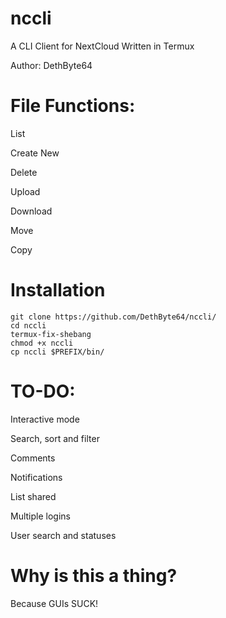 # nccli
A CLI Client for NextCloud
Written in Termux

Author: DethByte64

# File Functions:

  List

  Create New

  Delete

  Upload

  Download

  Move

  Copy

# Installation
    git clone https://github.com/DethByte64/nccli/
    cd nccli
    termux-fix-shebang
    chmod +x nccli
    cp nccli $PREFIX/bin/

# TO-DO:

  Interactive mode

  Search, sort and filter

  Comments

  Notifications

  List shared

  Multiple logins

  User search and statuses

# Why is this a thing?

  Because GUIs SUCK!

